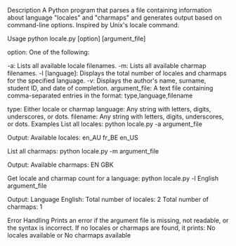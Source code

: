 Description
A Python program that parses a file containing information about language "locales" and "charmaps" and generates output based on command-line options. Inspired by Unix's locale command.

Usage
python locale.py [option] [argument_file]

option: One of the following:

-a: Lists all available locale filenames.
-m: Lists all available charmap filenames.
-l [language]: Displays the total number of locales and charmaps for the specified language.
-v: Displays the author's name, surname, student ID, and date of completion.
argument_file: A text file containing comma-separated entries in the format:
type,language,filename

type: Either locale or charmap
language: Any string with letters, digits, underscores, or dots.
filename: Any string with letters, digits, underscores, or dots.
Examples
List all locales: python locale.py -a argument_file

Output: Available locales: en_AU fr_BE en_US

List all charmaps: python locale.py -m argument_file

Output: Available charmaps: EN GBK

Get locale and charmap count for a language: python locale.py -l English argument_file

Output: Language English: Total number of locales: 2 Total number of charmaps: 1

Error Handling
Prints an error if the argument file is missing, not readable, or the syntax is incorrect.
If no locales or charmaps are found, it prints: No locales available or No charmaps available
